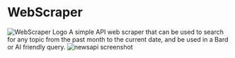 # WebScraper
![WebScraper Logo](https://github.com/ScottSnow13/WebScraper/assets/117798417/c7e1e775-4a9d-4c00-822b-adedd333d96e)
A simple API web scraper that can be used to search for any topic from the past month to the current date, and be used in a Bard or AI friendly query.
![newsapi screenshot](https://github.com/ScottSnow13/WebScraper/assets/117798417/cdcab1ee-4bca-48cc-b1bd-00ac21d0d038)
